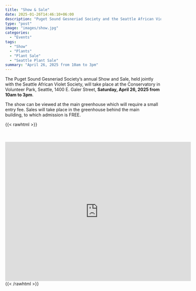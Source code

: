 ```yaml
---
title: "Show & Sale"
date: 2025-01-26T14:46:10+06:00
description: "Puget Sound Gesneriad Society and the Seattle African Violet Society - Show & Sale"
type: "post"
image: "images/show.jpg"
categories: 
  - "Events"
tags:
  - "Show"
  - "Plants"
  - "Plant Sale"
  - "Seattle Plant Sale"
summary: "April 26, 2025 from 10am to 3pm"
---
```


The Puget Sound Gesneriad Society’s annual Show and Sale, held jointly with the Seattle African Violet Society, will take place at the Conservatory in Volunteer Park, Seattle, 1400 E. Galer Street, **Saturday, April 26, 2025 from 10am to 3pm**. 

The show can be viewed at the main greenhouse which will require a small entry fee. Sales will take place in the greenhouse behind the main building, to which admission is FREE.

{{< rawhtml >}}
<br />
<br />
<br />
<iframe src="https://www.google.com/maps/embed?pb=!1m18!1m12!1m3!1d2688.691746948899!2d-122.31791668401256!3d47.63212297918635!2m3!1f0!2f0!3f0!3m2!1i1024!2i768!4f13.1!3m3!1m2!1s0x549014d87a80505b%3A0x2e320c0a5ee2113f!2sVolunteer%20Park%20Conservatory!5e0!3m2!1sen!2sus!4v1646545071808!5m2!1sen!2sus" width="600" height="450" style="border:0;" allowfullscreen="" loading="lazy"></iframe>
{{< /rawhtml >}}